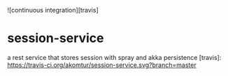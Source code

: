 ![continuous integration][travis]

# session-service
a rest service that stores session with spray and akka persistence
[travis]: https://travis-ci.org/akomtur/session-service.svg?branch=master
